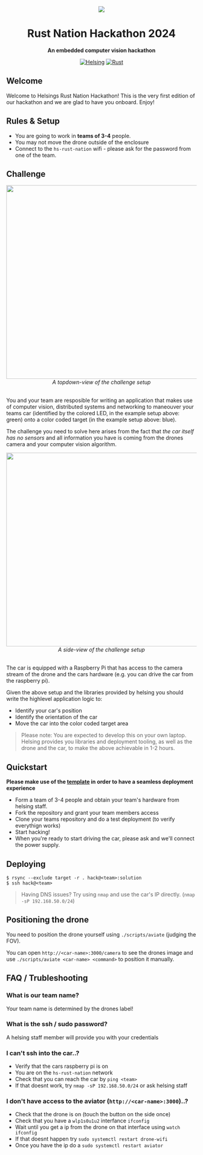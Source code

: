 <!-- markdownlint-disable-next-line -->
<div align="center">

<img src="./assets/banner.png" onerror="this.style.display='none'" />

<br/>

# Rust Nation Hackathon 2024

**An embedded computer vision hackathon**

[![Helsing](https://img.shields.io/badge/helsing-hosted-black.svg)](https://helsing.ai)
[![Rust](https://img.shields.io/static/v1?message=nation&color=000000&logo=Rust&logoColor=FFFFFF&label=rust)](https://rustnationuk.com)

</div>

## Welcome

Welcome to Helsings Rust Nation Hackathon! This is the very first edition of
our hackathon and we are glad to have you onboard. Enjoy!

## Rules & Setup

- You are going to work in **teams of 3-4** people.
- You may not move the drone outside of the enclosure
- Connect to the `hs-rust-nation` wifi - please ask for the password from one of the team.

## Challenge

<div align="center">
    <img src="./assets/top.png" width="512" onerror="this.style.display='none'" />
    <br>
    <em>A topdown-view of the challenge setup</em>
</div>

<br>

You and your team are resposible for writing an application that makes use of
computer vision, distributed systems and networking to maneouver your teams car
(identified by the colored LED, in the example setup above: green) onto a color
coded target (in the example setup above: blue).

The challenge you need to solve here arises from the fact that *the car itself
has no sensors* and all information you have is coming from the drones camera
and your computer vision algorithm.

<div align="center">
    <img src="./assets/side.png" width="512" onerror="this.style.display='none'" />
    <br>
    <em>A side-view of the challenge setup</em>
</div>

<br>

The car is equipped with a Raspberry Pi that has access to the camera stream of
the drone and the cars hardware (e.g. you can drive the car from the raspberry
pi).

Given the above setup and the libraries provided by helsing you should write
the highlevel application logic to:

- Identify your car's position
- Identify the orientation of the car
- Move the car into the color coded target area

> Please note: You are expected to develop this on your own laptop. Helsing
> provides you libraries and deployment tooling, as well as the drone and the
> car, to make the above achievable in 1-2 hours.

## Quickstart

**Please make use of the
[template](https://github.com/helsing-ai/rust-nation-starter) in order to have
a seamless deployment experience**

- Form a team of 3-4 people and obtain your team's hardware from helsing staff.
- Fork the repository and grant your team members access
- Clone your teams repository and do a test deployment (to verify everythign works)
- Start hacking!
- When you're ready to start driving the car, please ask and we'll connect the power supply.

## Deploying

```
$ rsync --exclude target -r . hack@<team>:solution
$ ssh hack@<team>
```

> Having DNS issues? Try using `nmap` and use the car's IP directly. (`nmap -sP 192.168.50.0/24`)

## Positioning the drone

You need to position the drone yourself using `./scripts/aviate` (judging the FOV).

You can open `http://<car-name>:3000/camera` to see the drones image and use
`./scripts/aviate <car-name> <command>` to position it manually.

## FAQ / Trubleshooting

### What is our team name?

Your team name is determined by the drones label!

### What is the ssh / sudo password?

A helsing staff member will provide you with your credentials

### I can't ssh into the car..?

- Verify that the cars raspberry pi is on
- You are on the `hs-rust-nation` network
- Check that you can reach the car by `ping <team>`
- If that doesnt work, try `nmap -sP 192.168.50.0/24` or ask helsing staff

### I don't have access to the aviator (`http://<car-name>:3000`)..?

- Check that the drone is on (touch the button on the side once)
- Check that you have a `wlp1s0u1u2` interfance `ifconfig`
- Wait until you get a ip from the drone on that interface using `watch ifconfig`
- If that doesnt happen try `sudo systemctl restart drone-wifi`
- Once you have the ip do a `sudo systemctl restart aviator`
